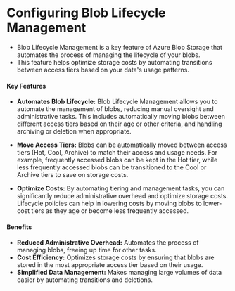 # Configuring Blob Lifecycle Management

- Blob Lifecycle Management is a key feature of Azure Blob Storage that automates the process of managing the lifecycle of your blobs. 
- This feature helps optimize storage costs by automating transitions between access tiers based on your data's usage patterns.
#### Key Features

- **Automates Blob Lifecycle:** Blob Lifecycle Management allows you to automate the management of blobs, reducing manual oversight and administrative tasks. This includes automatically moving blobs between different access tiers based on their age or other criteria, and handling archiving or deletion when appropriate.
    
- **Move Access Tiers:** Blobs can be automatically moved between access tiers (Hot, Cool, Archive) to match their access and usage needs. For example, frequently accessed blobs can be kept in the Hot tier, while less frequently accessed blobs can be transitioned to the Cool or Archive tiers to save on storage costs.
    
- **Optimize Costs:** By automating tiering and management tasks, you can significantly reduce administrative overhead and optimize storage costs. Lifecycle policies can help in lowering costs by moving blobs to lower-cost tiers as they age or become less frequently accessed.

#### Benefits

- **Reduced Administrative Overhead:** Automates the process of managing blobs, freeing up time for other tasks.
- **Cost Efficiency:** Optimizes storage costs by ensuring that blobs are stored in the most appropriate access tier based on their usage.
- **Simplified Data Management:** Makes managing large volumes of data easier by automating transitions and deletions.